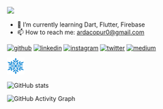 ![](ages/banner.pn)


- 🌱 I’m currently learning Dart, Flutter, Firebase 
- 📫 How to reach me: ardacopur0@gmail.com 


[<img src='https://cdn.jsdelivr.net/npm/simple-icons@3.0.1/icons/github.svg' alt='github' height='40'>](https://github.com/arda-copur)  [<img src='https://cdn.jsdelivr.net/npm/simple-icons@3.0.1/icons/linkedin.svg' alt='linkedin' height='40'>](https://www.linkedin.com/in/ardacopur/)  [<img src='https://cdn.jsdelivr.net/npm/simple-icons@3.0.1/icons/instagram.svg' alt='instagram' height='40'>](https://www.instagram.com/ardacopur/)  [<img src='https://cdn.jsdelivr.net/npm/simple-icons@3.0.1/icons/twitter.svg' alt='twitter' height='40'>](https://twitter.com/burjuvaghetto)  [<img src='https://cdn.jsdelivr.net/npm/simple-icons@3.0.1/icons/medium.svg' alt='medium' height='40'>](https://medium.com/@ardacopur0)  

<a href='https://archiveprogram.github.com/'><img src='https://raw.githubusercontent.com/acervenky/animated-github-badges/master/assets/acbadge.gif' width='40' height='40'></a> 

![GitHub stats](https://github-readme-stats.vercel.app/api?username=arda-copur&show_icons=true)  

![GitHub Activity Graph](https://activity-graph.herokuapp.com/graph?username=arda-copur)  

